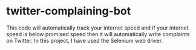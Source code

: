 # twitter-complaining-bot
This code will automatically track your internet speed and if your internet speed is below promised speed then it will automatically write complaints on Twitter. In this project, I have used the Selenium web driver.
